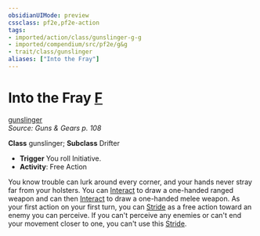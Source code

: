 ```yaml
---
obsidianUIMode: preview
cssclass: pf2e,pf2e-action
tags:
- imported/action/class/gunslinger-g-g
- imported/compendium/src/pf2e/g&g
- trait/class/gunslinger
aliases: ["Into the Fray"]
---
```

# Into the Fray [F](chapter-9-playing-the-game.md#Actions "Free Action")
[gunslinger](rules/traits/gunslinger-g-g.md)  
*Source: Guns & Gears p. 108*  

**Class** gunslinger; **Subclass** Drifter
- **Trigger** You roll Initiative.
- **Activity**: Free Action

You know trouble can lurk around every corner, and your hands never stray far from your holsters. You can [Interact](interact.md) to draw a one-handed ranged weapon and can then [Interact](interact.md) to draw a one-handed melee weapon. As your first action on your first turn, you can [Stride](stride.md) as a free action toward an enemy you can perceive. If you can't perceive any enemies or can't end your movement closer to one, you can't use this [Stride](stride.md).